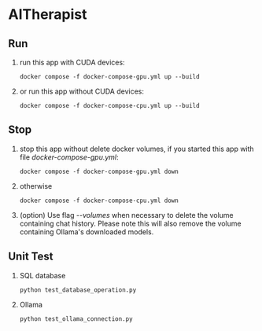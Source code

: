 # AITherapist

<!-- ## Setup

`pip install -r requirements.txt`

To use local models, you need to [download Ollama from here](https://ollama.com/download). After this, run

`ollama run llama2`

All of your local models are automatically served on `localhost:11434`. Run `ollama run <name-of-model>` to start interacting via the command line directly.


## Run

`streamlit run main.py` -->

## Run
1. run this app with CUDA devices:
    ```
    docker compose -f docker-compose-gpu.yml up --build
    ```

2. or run this app without CUDA devices:
    ```
    docker compose -f docker-compose-cpu.yml up --build
    ```
## Stop
1. stop this app without delete docker volumes, if you started this app with file *docker-compose-gpu.yml*:
    ```
    docker compose -f docker-compose-gpu.yml down
    ```
2. otherwise
    ```
    docker compose -f docker-compose-cpu.yml down
    ```
3. (option) Use flag *--volumes* when necessary to delete the volume containing chat history. Please note this will also remove the volume containing Ollama's downloaded models.


## Unit Test

1. SQL database
    ```
    python test_database_operation.py
    ```
2. Ollama
    ```
    python test_ollama_connection.py
    ```